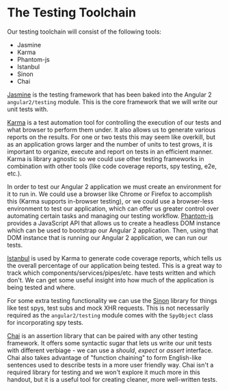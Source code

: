 # The Testing Toolchain

Our testing toolchain will consist of the following tools:

- Jasmine
- Karma
- Phantom-js
- Istanbul
- Sinon
- Chai

[Jasmine](http://jasmine.github.io/) is the testing framework that has been baked into the Angular 2 `angular2/testing` module. This is the core framework that we will write our unit tests with.

[Karma](https://karma-runner.github.io/) is a test automation tool for controlling the execution of our tests and what browser to perform them under. It also allows us to generate various reports on the results. For one or two tests this may seem like overkill, but as an application grows larger and the number of units to test grows, it is important to organize, execute and report on tests in an efficient manner. Karma is library agnostic so we could use other testing frameworks in combination with other tools (like code coverage reports, spy testing, e2e, etc.).

In order to test our Angular 2 application we must create an environment for it to run in. We could use a browser like Chrome or Firefox to accomplish this (Karma supports in-browser testing), or we could use a browser-less environment to test our application, which can offer us greater control over automating certain tasks and managing our testing workflow. [Phantom-js](http://phantomjs.org/) provides a JavaScript API that allows us to create a headless DOM instance which can be used to bootstrap our Angular 2 application. Then, using that DOM instance that is running our Angular 2 application, we can run our tests.

[Istanbul](https://gotwarlost.github.io/istanbul/) is used by Karma to generate code coverage reports, which tells us the overall percentage of our application being tested. This is a great way to track which components/services/pipes/etc. have tests written and which don't. We can get some useful insight into how much of the application is being tested and where.

For some extra testing functionality we can use the [Sinon](http://sinonjs.org/) library for things like test spys, test subs and mock XHR requests. This is not necessarily required as the `angular2/testing` module comes with the `SpyObject` class for incorporating spy tests.

[Chai](http://Chaijs.com/) is an assertion library that can be paired with any other testing framework. It offers some syntactic sugar that lets us write our unit tests with different verbiage - we can use a *should*, *expect* or *assert* interface. Chai also takes advantage of "function chaining" to form English-like sentences used to describe tests in a more user friendly way. Chai isn't a required library for testing and we won't explore it much more in this handout, but it is a useful tool for creating cleaner, more well-written tests.
